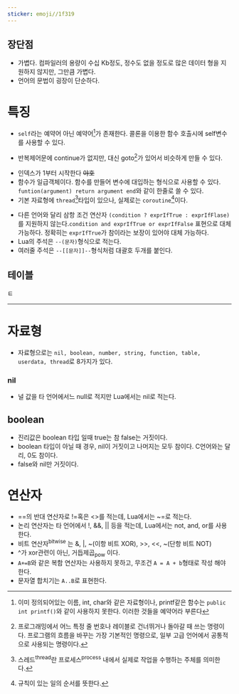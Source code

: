 ```yaml
---
sticker: emoji//1f319
---
```

## 장단점 
- 가볍다. 컴파일러의 용량이 수십 Kb정도, 정수도 없을 정도로 많은 데이터 형을 지원하지 않지만, 그만큼 가볍다.
- 언어의 문법이 굉장이 단순하다.

# 특징
- `self`라는 예약어 아닌 예약어[^1]가 존재한다. 콜론을 이용한 함수 호출시에 self변수를 사용할 수 있다.

[^1]: 이미 정의되어있는 이름, int, char와 같은 자료형이나, printf같은 함수는 `public int printf()`와 같이 사용하지 못한다. 이러한 것들을 예약어라 부른다
- 반복제어문에 continue가 없지만, 대신 goto[^2]가 있어서 비슷하게 만들 수 있다.

[^2]: 프로그래밍에서 어느 특정 줄 번호나 레이블로 건너뛰거나 돌아갈 때 쓰는 명령이다. 프로그램의 흐름을 바꾸는 가장 기본적인 명령으로, 일부 고급 언어에서 공통적으로 사용되는 명령이다.
- 인덱스가 1부터 시작한다 ~~야호~~
- 함수가 일급객체이다. 함수를 만들어 변수에 대입하는 형식으로 사용할 수 있다. `funtion(argument) return argument end`와 같이 한줄로 쓸 수 있다.
- 기본 자료형에 `thread`[^3]타입이 있으나, 실제로는 `coroutine`[^4]이다.

[^3]:스레드<sup>thread</sup>란 프로세스<sup>process</sup> 내에서 실제로 작업을 수행하는 주체를 의미한다.
[^4]:규칙이 있는 일의 순서를 뜻한다.
- 다른 언어와 달리 삼항 조건 연산자 `(condition ? exprIfTrue : exprIfFlase)`를 지원하지 않는다.`condition and exprIfTrue or exprIfFalse` 표현으로 대체 가능하다. 정확히는 `exprIfTrue`가 참이라는 보장이 있어야 대체 가능하다.
- Lua의 주석은 `--(문자)`형식으로 적는다.
- 여러줄 주석은 `--[[문자]]--`형식처럼 대괄호 두개를 붙인다.
## 테이블
ㅌ

---
# 자료형
- 자료형으로는 `nil, boolean, number, string, function, table, userdata, thread`로 8가지가 있다.
### nil
- 널 값을 타 언어에서느 null로 적지만 Lua에서는 nil로 적는다.
## boolean
- 진리값은 boolean 타입 일때 true는 참 false는 거짓이다.
- boolean 타입이 아닐 때 경우, nil이 거짓이고 나머지는 모두 참이다. C언어와는 달리, 0도 참이다.
- false와 nil만 거짓이다.
# 연산자
- =\=의 반대 연산자로 !=혹은 <>를 적는데, Lua에서는 ~=로 적는다.
- 논리 연산자는 타 언어에서 !, &&, || 등을 적는데, Lua에서는 not, and, or를 사용한다.
- 비트 연산자<sup>bitwise</sup> 는 &, |, ~(이항 비트 XOR), >>, <<, ~(단항 비트 NOT)
- ^가 xor관련이 아닌, 거듭제곱<sub>pow</sub> 이다.
- `A+=B`와 같은 복함 연산자는 사용하지 못하고, 무조건 `A = A + b`형태로 작성 해야한다.
- 문자열 합치기는 `A..B`로 표현한다.
